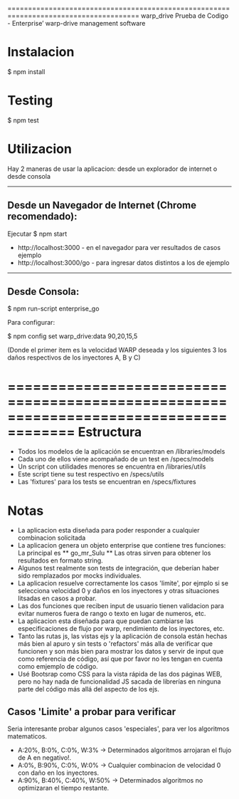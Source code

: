 ======================================================================================
warp_drive
Prueba de Codigo - Enterprise’ warp-drive management software

Instalacion
======================================================================================
$ npm install

Testing
======================================================================================
$ npm test

Utilizacion
======================================================================================
Hay 2 maneras de usar la aplicacion: desde un explorador de internet o desde consola 

--------------------------------------------------------------------------------------
Desde un Navegador de Internet (Chrome recomendado):
--------------------------------------------------------------------------------------
Ejecutar
$ npm start

* http://localhost:3000       - en el navegador para ver resultados de casos ejemplo
* http://localhost:3000/go    - para ingresar datos distintos a los de ejemplo

--------------------------------------------------------------------------------------
Desde Consola:
--------------------------------------------------------------------------------------
$ npm run-script enterprise_go

Para configurar:

$ npm config set warp_drive:data 90,20,15,5

(Donde el primer item es la velocidad WARP deseada y los siguientes 3 los daños
 respectivos de los inyectores A, B y C)
 
======================================================================================
Estructura
======================================================================================
* Todos los modelos de la aplicación se encuentran en /libraries/models
* Cada uno de ellos viene acompañado de un test en /specs/models
* Un script con utilidades menores se encuentra en /libraries/utils
* Este script tiene su test respectivo en /specs/utils
* Las 'fixtures' para los tests se encuentran en /specs/fixtures

Notas
======================================================================================
* La aplicacion esta diseñada para poder responder a cualquier combinacion solicitada
* La aplicacion genera un objeto enterprise que contiene tres funciones:
  La principal es ** go_mr_Sulu **
  Las otras sirven para obtener los resultados en formato string.
* Algunos test realmente son tests de integración, que deberían haber sido remplazados
  por mocks individuales.
* La aplicacion resuelve correctamente los casos 'limite', por ejmplo si se selecciona
  velocidad 0 y daños en los inyectores y otras situaciones litsadas en casos a probar.
* Las dos funciones que reciben input de usuario tienen validacion para evitar numeros
  fuera de rango o texto en lugar de numeros, etc.
* La aplicacion esta diseñada para que puedan cambiarse las especificaciones de flujo
  por warp, rendimiento de los inyectores, etc.
* Tanto las rutas js, las vistas ejs y la aplicación de consola están hechas más bien
  al apuro y sin tests o 'refactors' más alla de verificar que funcionen y son más bien 
  para mostrar los datos y servir de input que como referencia de código, así que por
  favor no les tengan en cuenta como emjemplo de código.
* Usé Bootsrap como CSS para la vista rápida de las dos páginas WEB, pero no hay nada
  de funcionalidad JS sacada de librerías en ninguna parte del código más allá del 
  aspecto de los ejs.

Casos 'Limite' a probar para verificar
---------------------------------------------------------------------------------------
Seria interesante probar algunos casos 'especiales', para ver los algoritmos matematicos.
* A:20%, B:0%, C:0%, W:3% -> Determinados algoritmos arrojaran el flujo de A en negativo!.
* A:0%, B:90%, C:0%, W:0% -> Cualquier combinacion de velocidad 0 con daño en los inyectores.
* A:90%, B:40%, C:40%, W:50% -> Determinados algoritmos no optimizaran el tiempo restante.